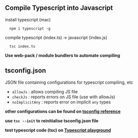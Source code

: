 ## Compile Typescript into Javascript
install typescript (mac)

```shell
  npm i typescript -g
```

compile typescript (index.ts) -> javascript (index.js)

```shell
  tsc index.ts
```

__Use web-pack / module bundlers to automate compiling__

## tsconfig.json
JSON file containing configurations for typescript compiling, etc

* `allowJs` : allows compiling JS file
* `checkJs` : reports errors on JS file (use with allowJs)
* `noImplicitAny` : reports error on implicit `any` types

__other configurations can be found on [tsconfig reference](https://www.typescriptlang.org/tsconfig)__

__use `tsc --init` to reinitialise tsconfig.json file__

__test typescript code (tsc) on [Typescript playground](https://www.typescriptlang.org/play)__

